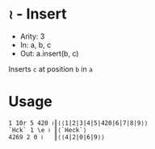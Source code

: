 # `≀` - Insert

- Arity: 3
- In: a, b, c
- Out: a.insert(b, c)

Inserts `c` at position `b` in `a`

# Usage
```
1 10r 5 420 ≀║⟨⟨1|2|3|4|5|420|6|7|8|9⟩⟩
`Hck` 1 \e ≀ ║⟨`Heck`⟩
4269 2 0 ≀   ║⟨⟨4|2|0|6|9⟩⟩
```

